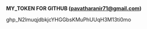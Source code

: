 

**MY\_TOKEN FOR GITHUB (pavatharanir71@gmail.com)**



ghp\_N2lmuqjdbkjcYHGGbsKMuPhUUqH3M13ti0mo



